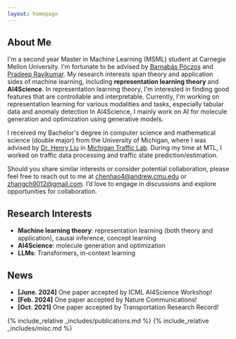 ```yaml
---
layout: homepage
---
```


## About Me

I'm a second year Master in Machine Learning (MSML) student at Carnegie Mellon University. 
I'm fortunate to be advised by [Barnabás Póczos](https://www.cs.cmu.edu/~bapoczos/) and [Pradeep Ravikumar](https://www.cs.cmu.edu/~pradeepr/).
My research interests span theory and application sides of machine learning, including **representation learning theory** and **AI4Science**. 
In representation learning theory, I'm interested in finding good features that are controllable and interpretable. 
Currently, I'm working on representation learning for various modalities and tasks, especially tabular data and anomaly detection
In AI4Science, I mainly work on AI for molecule generation and optimization using generative models.

I received my Bachelor's degree in computer science and mathematical science (double major) from the University of Michigan,
where I was advised by [Dr. Henry Liu](https://cee.engin.umich.edu/people/liu-henry/) in [Michigan Traffic Lab](https://traffic.engin.umich.edu/home).
During my time at MTL, I worked on traffic data processing and traffic state prediction/estimation.

Should you share similar interests or consider potential collaboration, please feel free to reach out to me at chenhao4@andrew.cmu.edu or zhangch9012@gmail.com. 
I’d love to engage in discussions and explore opportunities for collaboration.

## Research Interests
- **Machine learning theory**: representation learning (both theory and application), causal inference, concept learning
- **AI4Science**: molecule generation and optimization
- **LLMs**: Transformers, in-context learning

## News

- **[June. 2024]** One paper accepted by ICML AI4Science Workshop!
- **[Feb. 2024]** One paper accepted by Nature Communications!
- **[Oct. 2021]** One paper accepted by Transportation Research Record!

{% include_relative _includes/publications.md %}
{% include_relative _includes/misc.md %}
